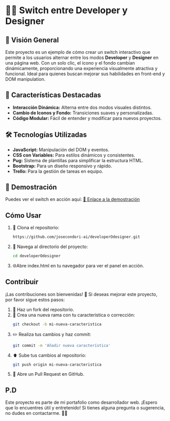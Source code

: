 # 🎨🔄 Switch entre Developer y Designer

## 🌟 Visión General
Este proyecto es un ejemplo de cómo crear un switch interactivo que permite a los usuarios alternar entre los modos **Developer** y **Designer** en una página web. Con un solo clic, el icono y el fondo cambian dinámicamente, proporcionando una experiencia visualmente atractiva y funcional. Ideal para quienes buscan mejorar sus habilidades en front-end y DOM manipulation.

## 🚀 Características Destacadas
- **Interacción Dinámica:** Alterna entre dos modos visuales distintos.
- **Cambio de Iconos y Fondo:** Transiciones suaves y personalizadas.
- **Código Modular:** Fácil de entender y modificar para nuevos proyectos.

## 🛠️ Tecnologías Utilizadas
- **JavaScript:** Manipulación del DOM y eventos.
- **CSS con Variables:** Para estilos dinámicos y consistentes.
- **Pug:** Sistema de plantillas para simplificar la estructura HTML.
- **Bootstrap:** Para un diseño responsivo y rápido.
- **Trello:** Para la gestión de tareas en equipo.

## 🎥 Demostración
Puedes ver el switch en acción aquí: [🔗 Enlace a la demostración](https://josecondori-ai.github.io/developerOdesigner/)

## Cómo Usar
1. 🚀 Clona el repositorio:
    ```bash
    https://github.com/josecondori-ai/developerOdesigner.git
    ```
2. 📂 Navega al directorio del proyecto:
    ```bash
    cd developerOdesigner
    ```
3.  🌐Abre index.html en tu navegador para ver el panel en acción.

## Contribuir
¡Las contribuciones son bienvenidas! 🙌 Si deseas mejorar este proyecto, por favor sigue estos pasos:
1. 🍴 Haz un fork del repositorio.
2. 🌿 Crea una nueva rama con tu característica o corrección:
    ```bash
    git checkout -b mi-nueva-caracteristica
    ```
3. ✏️ Realiza tus cambios y haz commit:
    ```bash
    git commit -m 'Añadir nueva característica'
    ```
4. ⬆️ Sube tus cambios al repositorio:
    ```bash
    git push origin mi-nueva-caracteristica
    ```
5. 🔄 Abre un Pull Request en GitHub.

## P.D
Este proyecto es parte de mi portafolio como desarrollador web. ¡Espero que lo encuentres útil y entretenido! Si tienes alguna pregunta o sugerencia, no dudes en contactarme. 🚀✨
